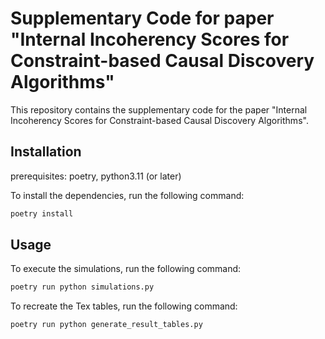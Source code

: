 # Supplementary Code for paper "Internal Incoherency Scores for Constraint-based Causal Discovery Algorithms"

This repository contains the supplementary code for the paper "Internal Incoherency Scores for Constraint-based Causal Discovery Algorithms".

## Installation
prerequisites: poetry, python3.11 (or later)

To install the dependencies, run the following command:
```bash
poetry install
```
## Usage
To execute the simulations, run the following command:
```bash
poetry run python simulations.py
```
To recreate the Tex tables, run the following command:
```bash
poetry run python generate_result_tables.py
```
